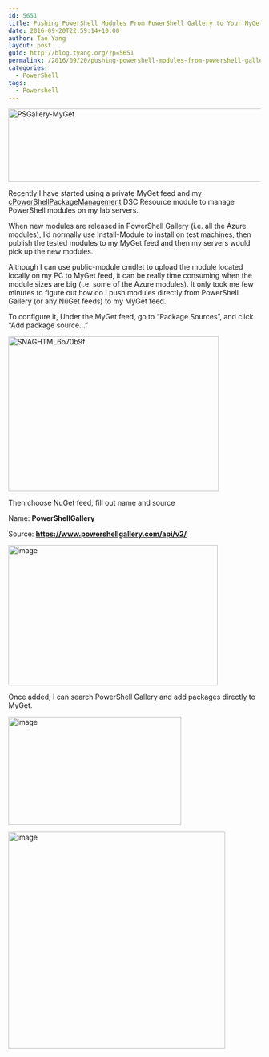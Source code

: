 ```yaml
---
id: 5651
title: Pushing PowerShell Modules From PowerShell Gallery to Your MyGet Feeds Directly
date: 2016-09-20T22:59:14+10:00
author: Tao Yang
layout: post
guid: http://blog.tyang.org/?p=5651
permalink: /2016/09/20/pushing-powershell-modules-from-powershell-gallery-to-your-myget-feeds-directly/
categories:
  - PowerShell
tags:
  - Powershell
---
```

<a href="http://blog.tyang.org/wp-content/uploads/2016/09/PSGallery-MyGet.png"><img style="background-image: none; padding-top: 0px; padding-left: 0px; display: inline; padding-right: 0px; border: 0px;" title="PSGallery-MyGet" src="http://blog.tyang.org/wp-content/uploads/2016/09/PSGallery-MyGet_thumb.png" alt="PSGallery-MyGet" width="672" height="146" border="0" /></a>

Recently I have started using a private MyGet feed and my <a href="http://blog.tyang.org/2016/09/15/powershell-dsc-resource-for-managing-repositories-and-modules/">cPowerShellPackageManagement</a> DSC Resource module to manage PowerShell modules on my lab servers.

When new modules are released in PowerShell Gallery (i.e. all the Azure modules), I’d normally use Install-Module to install on test machines, then publish the tested modules to my MyGet feed and then my servers would pick up the new modules.

Although I can use public-module cmdlet to upload the module located locally on my PC to MyGet feed, it can be really time consuming when the module sizes are big (i.e. some of the Azure modules). It only took me few minutes to figure out how do I push modules directly from PowerShell Gallery (or any NuGet feeds) to my MyGet feed.

To configure it, Under the MyGet feed, go to “Package Sources”, and click “Add package source…”

<a href="http://blog.tyang.org/wp-content/uploads/2016/09/SNAGHTML6b70b9f.png"><img style="background-image: none; padding-top: 0px; padding-left: 0px; display: inline; padding-right: 0px; border: 0px;" title="SNAGHTML6b70b9f" src="http://blog.tyang.org/wp-content/uploads/2016/09/SNAGHTML6b70b9f_thumb.png" alt="SNAGHTML6b70b9f" width="420" height="309" border="0" /></a>

Then choose NuGet feed, fill out name and source

Name: <strong>PowerShellGallery</strong>

Source: <a title="https://www.powershellgallery.com/api/v2/" href="https://www.powershellgallery.com/api/v2/"><strong>https://www.powershellgallery.com/api/v2/</strong></a>

<a href="http://blog.tyang.org/wp-content/uploads/2016/09/image-5.png"><img style="background-image: none; padding-top: 0px; padding-left: 0px; display: inline; padding-right: 0px; border: 0px;" title="image" src="http://blog.tyang.org/wp-content/uploads/2016/09/image_thumb-5.png" alt="image" width="418" height="280" border="0" /></a>

Once added, I can search PowerShell Gallery and add packages directly to MyGet.

<a href="http://blog.tyang.org/wp-content/uploads/2016/09/image-6.png"><img style="background-image: none; padding-top: 0px; padding-left: 0px; display: inline; padding-right: 0px; border: 0px;" title="image" src="http://blog.tyang.org/wp-content/uploads/2016/09/image_thumb-6.png" alt="image" width="345" height="216" border="0" /></a>

<a href="http://blog.tyang.org/wp-content/uploads/2016/09/image-7.png"><img style="background-image: none; padding-top: 0px; padding-left: 0px; display: inline; padding-right: 0px; border: 0px;" title="image" src="http://blog.tyang.org/wp-content/uploads/2016/09/image_thumb-7.png" alt="image" width="433" height="432" border="0" /></a>